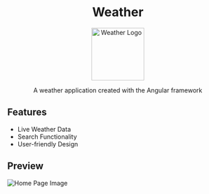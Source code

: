 <div>
  <h1 align="center">Weather</h1>
  <p align="center">
  <img width="120" src="https://github.com/edwardhwseo/Weather/assets/124828951/fd5b9f5c-f7f5-4ac8-bb6e-25836bc217e5" alt="Weather Logo">
  </p>
</div>
<p align="center">A weather application created with the Angular framework</p>
<h2>Features</h2>
  <ul>
    <li>Live Weather Data</li>
    <li>Search Functionality</li>
    <li>User-friendly Design</li>
  </ul>
<h2>Preview</h2>
<img src="https://github.com/edwardhwseo/Weather/assets/124828951/e8d5e4fb-0d5a-46f0-8f73-a81d2c6c4889" alt="Home Page Image">
